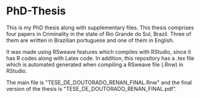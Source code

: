 # PhD-Thesis
This is my PhD thesis along with supplementary files. This thesis comprises four papers in Criminality in the state of Rio Grande do Sul, Brazil. Three of them are written in Brazilian portuguese and one of them in English.

It was made using RSweave features which compiles with RStudio, since it has R codes along with Latex code. In addition, this repository has a .tex file which is automated generated when compiling a RSweave file (.Rnw) in RStudio.

The main file is "TESE_DE_DOUTORADO_RENAN_FINAL.Rnw" and the final version of the thesis is "TESE_DE_DOUTORADO_RENAN_FINAL.pdf".